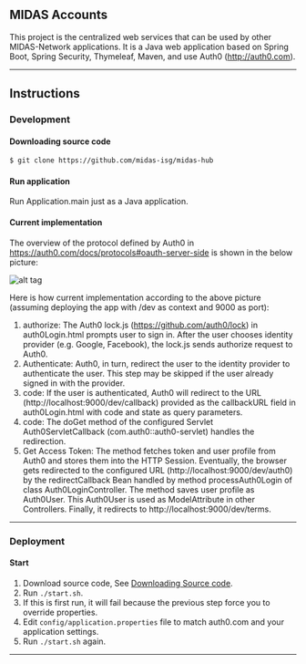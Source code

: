 MIDAS Accounts
-------------
This project is the centralized web services that can be used by other MIDAS-Network applications.
It is a Java web application based on Spring Boot, Spring Security, Thymeleaf, Maven, and use Auth0 (http://auth0.com). 

------------------------------------------------------------------------
Instructions
------------

### Development
#### Downloading source code
```sh
$ git clone https://github.com/midas-isg/midas-hub
```

#### Run application
Run Application.main just as a Java application.

#### Current implementation
The overview of the protocol defined by Auth0 in https://auth0.com/docs/protocols#oauth-server-side is shown in the below picture: 

![alt tag](https://docs.google.com/drawings/d/1RZYKxbO5LM3fBhL8hs5-wefUkwDgPo-lOuoHWBdc0RI/pub?w=793&h=437)

Here is how current implementation according to the above picture (assuming deploying the app with /dev as context and 9000 as port):
1. authorize: The Auth0 lock.js (https://github.com/auth0/lock) in auth0Login.html prompts user to sign in. After the user chooses identity provider (e.g. Google, Facebook), the lock.js sends authorize request to Auth0.
2. Authenticate: Auth0, in turn, redirect the user to the identity provider to authenticate the user. This step may be skipped if the user already signed in with the provider.
3. code: If the user is authenticated, Auth0 will redirect to the URL (http://localhost:9000/dev/callback) provided as the callbackURL field in auth0Login.html with code and state as query parameters.
4. code: The doGet method of the configured Servlet Auth0ServletCallback (com.auth0::auth0-servlet) handles the redirection.
5. Get Access Token: The method fetches token and user profile from Auth0 and stores them into the HTTP Session.
Eventually, the browser gets redirected to the configured URL (http://localhost:9000/dev/auth0) by the redirectCallback Bean handled by method processAuth0Login of class Auth0LoginController.
The method saves user profile as Auth0User. This Auth0User is used as ModelAttribute in other Controllers. Finally, it redirects to http://localhost:9000/dev/terms.

------------------------------------------------------------------------
### Deployment
#### Start
1. Download source code, See [Downloading Source code](#downloading-source-code).
2. Run `./start.sh`.
3. If this is first run, it will fail because the previous step force you to override properties.
4. Edit `config/application.properties` file to match auth0.com and your application settings.
5. Run `./start.sh` again.

------------------------------------------------------------------------
